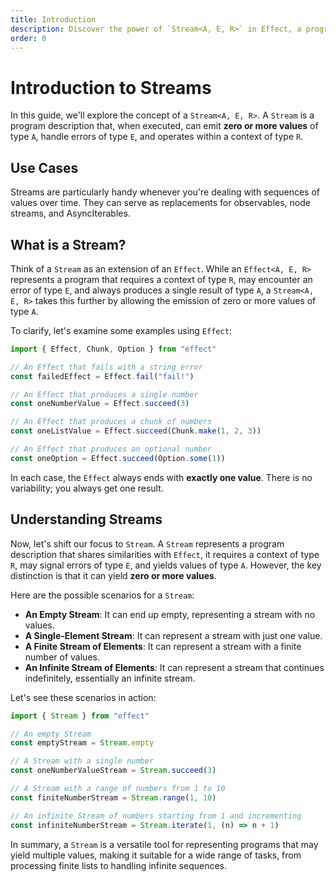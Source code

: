 ```yaml
---
title: Introduction
description: Discover the power of `Stream<A, E, R>` in Effect, a program description that goes beyond the capabilities of `Effect`. Unlike an `Effect` that always produces a single result, a `Stream` can emit zero or more values of type `A`, making it a versatile tool for various tasks. Explore scenarios such as empty streams, single-element streams, finite streams, and infinite streams. Learn how to use `Stream` to handle a wide range of tasks, from processing finite lists to dealing with infinite sequences.
order: 0
---
```


# Introduction to Streams

In this guide, we'll explore the concept of a `Stream<A, E, R>`. A `Stream` is a program description that, when executed, can emit **zero or more values** of type `A`, handle errors of type `E`, and operates within a context of type `R`.

## Use Cases

Streams are particularly handy whenever you're dealing with sequences of values over time. They can serve as replacements for observables, node streams, and AsyncIterables.

## What is a Stream?

Think of a `Stream` as an extension of an `Effect`. While an `Effect<A, E, R>` represents a program that requires a context of type `R`, may encounter an error of type `E`, and always produces a single result of type `A`, a `Stream<A, E, R>` takes this further by allowing the emission of zero or more values of type `A`.

To clarify, let's examine some examples using `Effect`:

```ts twoslash
import { Effect, Chunk, Option } from "effect"

// An Effect that fails with a string error
const failedEffect = Effect.fail("fail!")

// An Effect that produces a single number
const oneNumberValue = Effect.succeed(3)

// An Effect that produces a chunk of numbers
const oneListValue = Effect.succeed(Chunk.make(1, 2, 3))

// An Effect that produces an optional number
const oneOption = Effect.succeed(Option.some(1))
```

In each case, the `Effect` always ends with **exactly one value**. There is no variability; you always get one result.

## Understanding Streams

Now, let's shift our focus to `Stream`. A `Stream` represents a program description that shares similarities with `Effect`, it requires a context of type `R`, may signal errors of type `E`, and yields values of type `A`. However, the key distinction is that it can yield **zero or more values**.

Here are the possible scenarios for a `Stream`:

- **An Empty Stream**: It can end up empty, representing a stream with no values.
- **A Single-Element Stream**: It can represent a stream with just one value.
- **A Finite Stream of Elements**: It can represent a stream with a finite number of values.
- **An Infinite Stream of Elements**: It can represent a stream that continues indefinitely, essentially an infinite stream.

Let's see these scenarios in action:

```ts twoslash
import { Stream } from "effect"

// An empty Stream
const emptyStream = Stream.empty

// A Stream with a single number
const oneNumberValueStream = Stream.succeed(3)

// A Stream with a range of numbers from 1 to 10
const finiteNumberStream = Stream.range(1, 10)

// An infinite Stream of numbers starting from 1 and incrementing
const infiniteNumberStream = Stream.iterate(1, (n) => n + 1)
```

In summary, a `Stream` is a versatile tool for representing programs that may yield multiple values, making it suitable for a wide range of tasks, from processing finite lists to handling infinite sequences.
